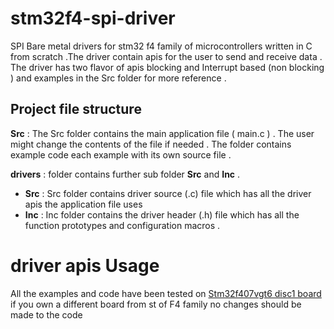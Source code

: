 
# stm32f4-spi-driver
SPI Bare metal drivers for stm32 f4 family of microcontrollers written in C from scratch .The driver contain apis for the user to send and receive data . The driver has two flavor of apis blocking and Interrupt based (non blocking ) and examples in the Src folder for more reference .   


## Project file structure 

**Src** :   The Src folder contains the main application file ( main.c )  .  The user might change the contents of the file if needed . The folder contains example code each example with its own source file . 

**drivers** : folder contains further sub folder  **Src** and **Inc**   .
- **Src** : Src folder contains driver source (.c) file which has all the driver apis the application file uses 
- **Inc** : Inc folder contains the  driver header (.h) file which has all the function prototypes and configuration macros .  


# driver apis Usage  
All the examples and code have been tested on [Stm32f407vgt6 disc1 board](https://www.st.com/en/evaluation-tools/stm32f4discovery.html) if you own a different board from st of F4 family no changes should be made to the code 

